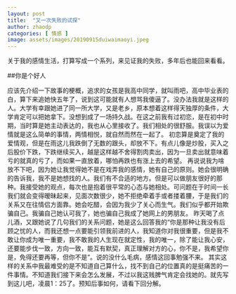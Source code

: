 ```yaml
---
layout: post
title:  "又一次失败的试探"
author: zhaodp
categories: [ 情感 ]
image: assets/images/20190915duiwaimaoyi.jpeg
---
```


关于我的感情生活，打算写成一个系列，来见证我的失败，多年后也能回来看看。 

##你是个好人

应该先介绍一下故事的梗概，追求的女孩是我高中同学，就叫雨吧，高中毕业表的白，算下来追她快五年了，说到这可能就有人想骂我傻逼了。没办法我就是这样的人。大学有幸跟她进了同一所大学，又是老乡，原本想着这样得天独厚的条件，大学肯定可以把她拿下。没想到成了一场持久战。在这之前我有过初恋，是在初中时期，当时算是她主动表达的，我也从心里接收了。我们相处的很舒服。我误以为爱情就是这么简单的事情，两情相悦，就自然而然在一起了。
初恋算是奠定了我的爱情观，但是在雨这儿我跌倒了无数的跟头，却放不下。有点儿像是炒股，买入之后股价下跌，下跌继续买入，越是这样越不舍得割肉卖出，因为一旦卖出就意味着亏的就真的亏了，而如果一直放着，哪怕再跌也有涨上去的希望。
再说说我为啥放不下吧，因为她让我觉得她不是在戏弄我的感情，她有自己的原则。她会很明确的告诉我，我不是她想找的人。我们有不合适的地方。但是可以做朋友很好的那种。我接受她的观点，每次也是抱着很平常的心态与她相处。可问题在于时间一长我们就会变得暧昧起来，见面次数很少，她不拒绝牵着手或者搂着腰，于是我们的关系又在往情侣方面靠。她会吃醋，会因为我少了关心而生气。我们似乎都开始欺骗自己。我骗自己她认可我了，她也骗自己我成了她网上的男朋友。
昨天喝了点儿酒，又跟她说了几句我们的关系问题，她是这么回答我的“你是那种让我没有后顾之忧的人，而我还想一点要能引领我前进的人，我知道你对我很重要，但是我不敢让你成为唯一重要，我不敢我的人生现在就定性，我的唯一，除了能让我心安，还要能步伐一致，方向一致，能互有默契，真正理解对方的心，你不是，我希望你是，免得还要再等，但你不是”。说的没什么毛病，感情这回事勉强不来。
其实这样的关系中我最难受的是不知道自己算什么，找不到自己的位置真的是挺痛苦的一件事情。不知道我们接下来会怎么发展，不过以我这贱脾气肯定会找她的。就先写到这儿吧，凌晨1：25了。预知后事如何，请看下回分解。
